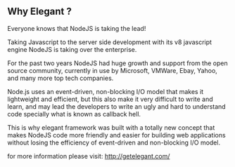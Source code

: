 Why Elegant ?
--------------
Everyone knows that NodeJS is taking the lead!

Taking Javascript to the server side development with its v8 javascript engine NodeJS is taking over the enterprise.

For the past two years NodeJS had huge growth and support from the open source community, currently in use by Microsoft, VMWare, Ebay, Yahoo, and many more top tech companies.

Node.js uses an event-driven, non-blocking I/O model that makes it lightweight and efficient, but this also make it very difficult to write and learn, and may lead the developers to write an ugly and hard to understand code specially what is known as callback hell.

This is why elegant framework was built with a totally new concept that makes NodeJS code more friendly and easier for building web applications without losing the efficiency of event-driven and non-blocking I/O model.

for more information please visit: http://getelegant.com/